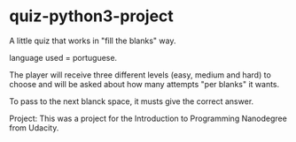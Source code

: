 # quiz-python3-project

A little quiz that works in "fill the blanks" way.

language used = portuguese.

The player will receive three different levels (easy, medium and hard) to choose and will be asked about how many attempts "per blanks" it wants.

To pass to the next blanck space, it musts give the correct answer.

Project: This was a project for the Introduction to Programming Nanodegree from Udacity.
